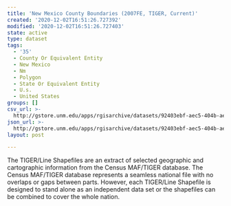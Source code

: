```yaml
---
title: 'New Mexico County Boundaries (2007FE, TIGER, Current)'
created: '2020-12-02T16:51:26.727392'
modified: '2020-12-02T16:51:26.727403'
state: active
type: dataset
tags:
  - '35'
  - County Or Equivalent Entity
  - New Mexico
  - Nm
  - Polygon
  - State Or Equivalent Entity
  - U.s.
  - United States
groups: []
csv_url: >-
  http://gstore.unm.edu/apps/rgisarchive/datasets/92403ebf-aec5-404b-ae8a-6db41f388737/2007fe_35_county.derived.csv
json_url: >-
  http://gstore.unm.edu/apps/rgisarchive/datasets/92403ebf-aec5-404b-ae8a-6db41f388737/2007fe_35_county.derived.json
layout: post

---
```

The TIGER/Line Shapefiles are an extract of selected geographic and cartographic information from the Census MAF/TIGER database.  The Census MAF/TIGER database represents a seamless national file with no overlaps or gaps between parts.  However, each TIGER/Line Shapefile is designed to stand alone as an independent data set or the shapefiles can be combined to cover the whole nation.
